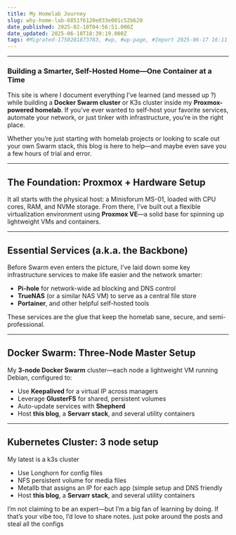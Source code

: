```yaml
---
title: My Homelab Journey
slug: why-home-lab-6851f6120e033e001c52b620
date_published: 2025-02-10T04:56:51.000Z
date_updated: 2025-06-18T18:39:19.000Z
tags: #Migrated-1750201873783, #wp, #wp-page, #Import 2025-06-17 16:11
---
```


---

### **Building a Smarter, Self-Hosted Home—One Container at a Time**

This site is where I document everything I’ve learned (and messed up ?) while building a **Docker Swarm cluster** or K3s cluster inside my **Proxmox-powered homelab**. If you’ve ever wanted to self-host your favorite services, automate your network, or just tinker with infrastructure, you’re in the right place.

Whether you’re just starting with homelab projects or looking to scale out your own Swarm stack, this blog is here to help—and maybe even save you a few hours of trial and error.

---

## **The Foundation: Proxmox + Hardware Setup**

It all starts with the physical host: a Minisforum MS-01, loaded with CPU cores, RAM, and NVMe storage. From there, I’ve built out a flexible virtualization environment using **Proxmox VE**—a solid base for spinning up lightweight VMs and containers.

---

## **Essential Services (a.k.a. the Backbone)**

Before Swarm even enters the picture, I’ve laid down some key infrastructure services to make life easier and the network smarter:

- **Pi-hole** for network-wide ad blocking and DNS control
- **TrueNAS** (or a similar NAS VM) to serve as a central file store
- **Portainer**, and other helpful self-hosted tools

These services are the glue that keep the homelab sane, secure, and semi-professional.

---

## **Docker Swarm: Three-Node Master Setup**

My **3-node Docker Swarm** cluster—each node a lightweight VM running Debian, configured to:

- Use **Keepalived** for a virtual IP across managers
- Leverage **GlusterFS** for shared, persistent volumes
- Auto-update services with **Shepherd**
- Host **this blog**, a **Servarr stack**, and several utility containers

---

## **Kubernetes Cluster: 3 node setup**

My latest is a k3s cluster

- Use Longhorn for config files
- NFS persistent volume for media files
- Metallb that assigns an IP for each app (simple setup and DNS friendly
- Host **this blog**, a **Servarr stack**, and several utility containers

I’m not claiming to be an expert—but I’m a big fan of learning by doing. If that’s your vibe too, I’d love to share notes. just poke around the posts and steal all the configs
